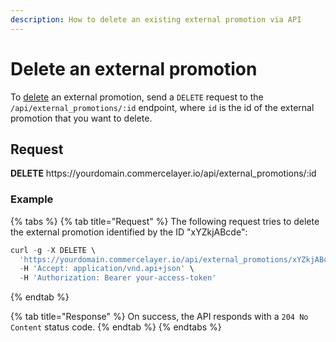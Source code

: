 ```yaml
---
description: How to delete an existing external promotion via API
---
```


# Delete an external promotion

To <a href="https://docs.commercelayer.io/developers/deleting-resources" target="_blank">delete</a> an external promotion, send a `DELETE` request to the `/api/external_promotions/:id` endpoint, where `id` is the id of the external promotion that you want to delete.

## Request

**DELETE** https://<i></i>yourdomain.commercelayer.io/api/external_promotions/:id

### Example

{% tabs %}
{% tab title="Request" %}
The following request tries to delete the external promotion identified by the ID "xYZkjABcde":

```javascript
curl -g -X DELETE \
  'https://yourdomain.commercelayer.io/api/external_promotions/xYZkjABcde' \
  -H 'Accept: application/vnd.api+json' \
  -H 'Authorization: Bearer your-access-token'
```
{% endtab %}

{% tab title="Response" %}
On success, the API responds with a `204 No Content` status code.
{% endtab %}
{% endtabs %}

